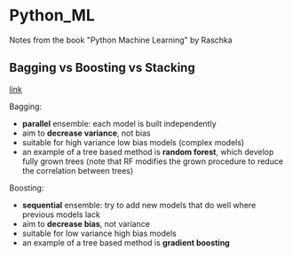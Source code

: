 # Python_ML
Notes from the book "Python Machine Learning" by Raschka

## Bagging vs Boosting vs Stacking

[link](https://stats.stackexchange.com/questions/18891/bagging-boosting-and-stacking-in-machine-learning)

Bagging:

- **parallel** ensemble: each model is built independently
- aim to **decrease variance**, not bias
- suitable for high variance low bias models (complex models)
- an example of a tree based method is **random forest**, which develop fully grown trees (note that RF modifies the grown procedure to reduce the correlation between trees)

Boosting:

- **sequential** ensemble: try to add new models that do well where previous models lack
- aim to **decrease bias**, not variance
- suitable for low variance high bias models
- an example of a tree based method is **gradient boosting**